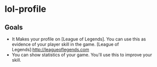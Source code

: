 # lol-profile
## Goals
  - It Makes your profile on [League of Legends]. You can use this as evidence of your player skill in the game.
  [League of Legends]:http://leagueoflegends.com
  - You can show statistics of your game. You'll use this to improve your skill.